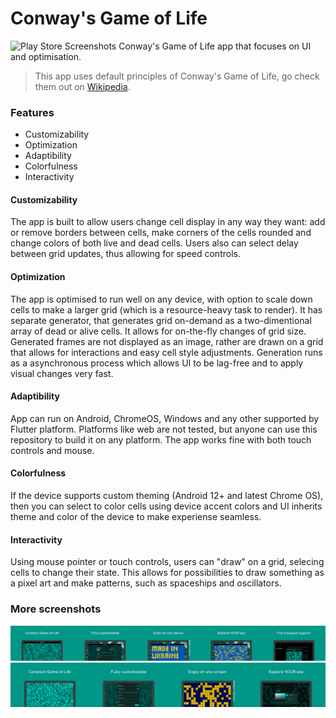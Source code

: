 # Conway's Game of Life
![Play Store Screenshots](assets/bundle_android.jpg)
Conway's Game of Life app that focuses on UI and optimisation.
> This app uses default principles of Conway's Game of Life, go check them out on [Wikipedia](https://en.wikipedia.org/wiki/Conway%27s_Game_of_Life).
### Features
 - Customizability
 - Optimization
 - Adaptibility
 - Colorfulness
 - Interactivity

#### Customizability
The app is built to allow users change cell display in any way they want: add or remove borders between cells, make corners of the cells rounded and change colors of both live and dead cells. Users also can select delay between grid updates, thus allowing for speed controls.
#### Optimization
The app is optimised to run well on any device, with option to scale down cells to make a larger grid (which is a resource-heavy task to render). It has separate generator, that generates grid on-demand as a two-dimentional array of dead or alive cells. It allows for on-the-fly changes of grid size.
Generated frames are not displayed as an image, rather are drawn on a grid that allows for interactions and easy cell style adjustments. Generation runs as a asynchronous process which allows UI to be lag-free and to apply visual changes very fast.
#### Adaptibility
App can run on Android, ChromeOS, Windows and any other supported by Flutter platform. Platforms like web are not tested, but anyone can use this repository to build it on any platform. The app works fine with both touch controls and mouse.
#### Colorfulness
If the device supports custom theming (Android 12+ and latest Chrome OS), then you can select to color cells using device accent colors and UI inherits theme and color of the device to make experiense seamless.
#### Interactivity
Using mouse pointer or touch controls, users can "draw" on a grid, selecing cells to change their state. This allows for possibilities to draw something as a pixel art and make patterns, such as spaceships and oscillators.
### More screenshots
![Play Store Screenshots](assets/bundle_chrome.jpg)
![Play Store Screenshots](assets/bundle_tablet.jpg)
